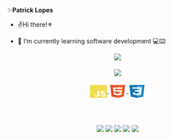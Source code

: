 


✨**Patrick Lopes** 

- ✌️Hi there!⚜️ <br>

- 🌱 I’m currently learning software development 💻⌨️ <br>

<div align="center">
  <a href="https://github.com/patrickylopes">
  <img height="180em" src="https://github-readme-stats.vercel.app/api?username=patrickylopes&show_icons=true&theme=highcontrast&include_all_commits=true&count_private=true"/> <br> <br/>
  <img height="180em" src="https://github-readme-stats.vercel.app/api/top-langs/?username=patrickylopes&layout=compact&langs_count=7&theme=highcontrast"/>
<div>
  
  
  <div style="display: inline_block"><br>
    <img align="center" alt="Rafa-Js" height="30" width="40" src="https://raw.githubusercontent.com/devicons/devicon/master/icons/javascript/javascript-plain.svg">
    <img align="center" alt="Rafa-HTML" height="30" width="40" src="https://raw.githubusercontent.com/devicons/devicon/master/icons/html5/html5-original.svg">
    <img align="center" alt="Rafa-CSS" height="30" width="40" src="https://raw.githubusercontent.com/devicons/devicon/master/icons/css3/css3-original.svg">
  <div>
  
  <br><br>
    
  <div
      <a href="https://www.youtube.com/channel/UCP94a17ChYrovkgGNNTTPxg" target="_blank"><img src="https://img.shields.io/badge/YouTube-FF0000?style=for-the-badge&logo=youtube&logoColor=white" target="_blank"></a>
      <a href="https://www.instagram.com/patrickylopes/" target="_blank"><img src="https://img.shields.io/badge/-Instagram-%23E4405F?style=for-the-badge&logo=instagram&logoColor=white" target="_blank"></a> 
      <a href = "mailto:patricklopesjp@gmail.com"><img src="https://img.shields.io/badge/-Gmail-%23333?style=for-the-badge&logo=gmail&logoColor=white" target="_blank"></a>
      <a href="https://www.linkedin.com/in/patricklopes27/" target="_blank"><img src="https://img.shields.io/badge/-LinkedIn-%230077B5?style=for-the-badge&logo=linkedin&logoColor=white" target="_blank"></a> 
      <a href="https://api.whatsapp.com/send?phone=5519996617713" target="_blank"><img src="https://img.shields.io/badge/WhatsApp-25D366?style=for-the-badge&logo=whatsapp&logoColor=white" target="_blank"></a> 
  <div>
